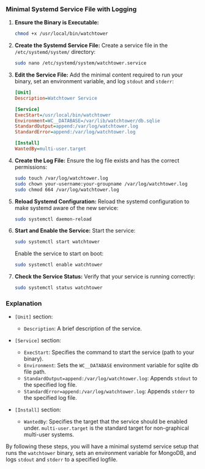 ### Minimal Systemd Service File with Logging

1. **Ensure the Binary is Executable:**
   ```sh
   chmod +x /usr/local/bin/watchtower
   ```

2. **Create the Systemd Service File:**
   Create a service file in the `/etc/systemd/system/` directory:
   ```sh
   sudo nano /etc/systemd/system/watchtower.service
   ```

3. **Edit the Service File:**
   Add the minimal content required to run your binary, set an environment variable, and log `stdout` and `stderr`:

   ```ini
   [Unit]
   Description=Watchtower Service

   [Service]
   ExecStart=/usr/local/bin/watchtower
   Environment=WC__DATABASE=/var/lib/watchtower/db.sqlie
   StandardOutput=append:/var/log/watchtower.log
   StandardError=append:/var/log/watchtower.log

   [Install]
   WantedBy=multi-user.target
   ```

4. **Create the Log File:**
   Ensure the log file exists and has the correct permissions:
   ```sh
   sudo touch /var/log/watchtower.log
   sudo chown your-username:your-groupname /var/log/watchtower.log
   sudo chmod 664 /var/log/watchtower.log
   ```

5. **Reload Systemd Configuration:**
   Reload the systemd configuration to make systemd aware of the new service:
   ```sh
   sudo systemctl daemon-reload
   ```

6. **Start and Enable the Service:**
   Start the service:
   ```sh
   sudo systemctl start watchtower
   ```

   Enable the service to start on boot:
   ```sh
   sudo systemctl enable watchtower
   ```

7. **Check the Service Status:**
   Verify that your service is running correctly:
   ```sh
   sudo systemctl status watchtower
   ```

### Explanation

- `[Unit]` section:
    - `Description`: A brief description of the service.

- `[Service]` section:
    - `ExecStart`: Specifies the command to start the service (path to your binary).
    - `Environment`: Sets the `WC__DATABASE` environment variable for sqlite db file path.
    - `StandardOutput=append:/var/log/watchtower.log`: Appends `stdout` to the specified log file.
    - `StandardError=append:/var/log/watchtower.log`: Appends `stderr` to the specified log file.

- `[Install]` section:
    - `WantedBy`: Specifies the target that the service should be enabled under. `multi-user.target` is the standard target for non-graphical multi-user systems.

By following these steps, you will have a minimal systemd service setup that runs the `watchtower` binary, sets an environment variable for MongoDB, and logs `stdout` and `stderr` to a specified logfile.